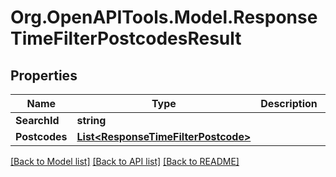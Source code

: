 
# Org.OpenAPITools.Model.ResponseTimeFilterPostcodesResult

## Properties

Name | Type | Description | Notes
------------ | ------------- | ------------- | -------------
**SearchId** | **string** |  | 
**Postcodes** | [**List&lt;ResponseTimeFilterPostcode&gt;**](ResponseTimeFilterPostcode.md) |  | 

[[Back to Model list]](../README.md#documentation-for-models)
[[Back to API list]](../README.md#documentation-for-api-endpoints)
[[Back to README]](../README.md)

